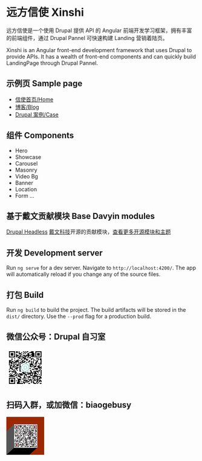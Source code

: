 # 远方信使 Xinshi

远方信使是一个使用 Drupal 提供 API 的 Angular 前端开发学习框架，拥有丰富的前端组件，通过 Drupal Pannel 可快速构建 Landing 营销着陆页。

Xinshi is an Angular front-end development framework that uses Drupal to provide APIs. It has a wealth of front-end components and can quickly build LandingPage through Drupal Pannel.

## 示例页 Sample page

- [信使首页/Home](https://www.zhaobg.com)
- [博客/Blog](https://www.zhaobg.com/blog)
- [Drupal 案例/Case](https://www.zhaobg.com/lists/cases)

## 组件 Components

- Hero
- Showcase
- Carousel
- Masonry
- Video Bg
- Banner
- Location
- Form
  ...

## 基于戴文贡献模块 Base Davyin modules

[Drupal Headless](https://github.com/biaogebusy/xinshi-cms)
[戴文科技](http://www.davyin.com/)开源的贡献模块，[查看更多开源模块和主题](https://github.com/davyin-co)

## 开发 Development server

Run `ng serve` for a dev server. Navigate to `http://localhost:4200/`. The app will automatically reload if you change any of the source files.

## 打包 Build

Run `ng build` to build the project. The build artifacts will be stored in the `dist/` directory. Use the `--prod` flag for a production build.

## 微信公众号：Drupal 自习室

![Drupal 自习室](./src/assets/images/qrcode.jpg)

## 扫码入群，或加微信：biaogebusy

![交流群](./src/assets/images/qrcode.png)
